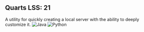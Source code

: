 ## Quarts LSS: 21
A utility for quickly creating a local server with the ability to deeply customize it.
![Java](https://img.shields.io/badge/Java-orange?style=flat-square&logo=java)
![Python](https://img.shields.io/badge/Python-3.9-blue?style=flat-square&logo=python)
